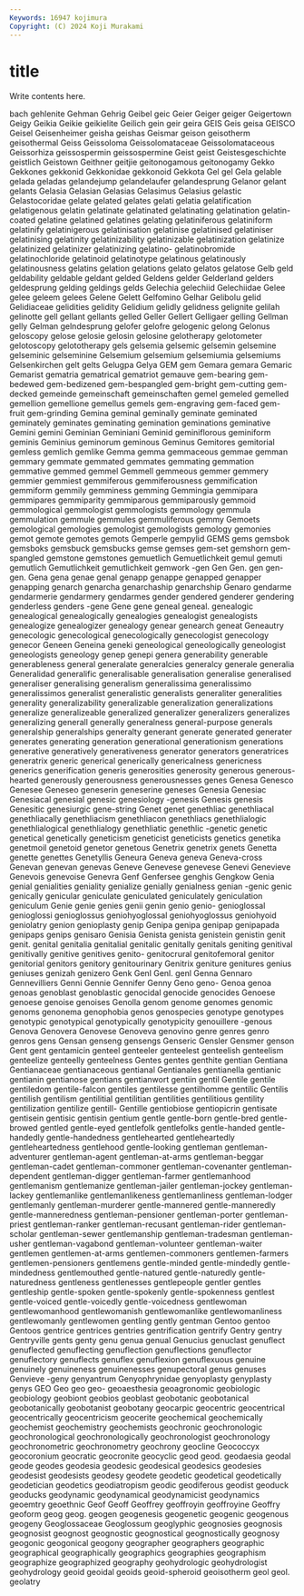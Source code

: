 ```yaml
---
Keywords: 16947 kojimura
Copyright: (C) 2024 Koji Murakami
---
```


# title

Write contents here.



bach gehlenite Gehman Gehrig Geibel geic Geier Geiger
geiger Geigertown Geigy Geikia Geikie geikielite Geilich gein geir geira
GEIS Geis geisa GEISCO Geisel Geisenheimer geisha geishas Geismar geison
geisotherm geisothermal Geiss Geissoloma Geissolomataceae Geissolomataceous Geissorhiza geissospermin geissospermine Geist
geist Geistesgeschichte geistlich Geistown Geithner geitjie geitonogamous geitonogamy Gekko Gekkones
gekkonid Gekkonidae gekkonoid Gekkota Gel gel Gela gelable gelada geladas
gelandejump gelandelaufer gelandesprung Gelanor gelant gelants Gelasia Gelasian Gelasias Gelasimus
Gelasius gelastic Gelastocoridae gelate gelated gelates gelati gelatia gelatification gelatigenous
gelatin gelatinate gelatinated gelatinating gelatination gelatin-coated gelatine gelatined gelatines gelating
gelatiniferous gelatiniform gelatinify gelatinigerous gelatinisation gelatinise gelatinised gelatiniser gelatinising gelatinity
gelatinizability gelatinizable gelatinization gelatinize gelatinized gelatinizer gelatinizing gelatino- gelatinobromide gelatinochloride
gelatinoid gelatinotype gelatinous gelatinously gelatinousness gelatins gelation gelations gelato gelatos
gelatose Gelb geld geldability geldable geldant gelded Geldens gelder Gelderland
gelders geldesprung gelding geldings gelds Gelechia gelechiid Gelechiidae Gelee gelee
geleem gelees Gelene Gelett Gelfomino Gelhar Gelibolu gelid Gelidiaceae gelidities
gelidity Gelidium gelidly gelidness gelignite gelilah gelinotte gell gellant gellants
gelled Geller Gellert Gelligaer gelling Gellman gelly Gelman gelndesprung gelofer
gelofre gelogenic gelong Gelonus geloscopy gelose gelosie gelosin gelosine gelotherapy
gelotometer gelotoscopy gelototherapy gels gelsemia gelsemic gelsemin gelsemine gelseminic gelseminine
Gelsemium gelsemium gelsemiumia gelsemiums Gelsenkirchen gelt gelts Gelugpa Gelya GEM
gem Gemara gemara Gemaric Gemarist gematria gematrical gematriot gemauve gem-bearing
gem-bedewed gem-bedizened gem-bespangled gem-bright gem-cutting gem-decked gemeinde gemeinschaft gemeinschaften gemel
gemeled gemelled gemellion gemellione gemellus gemels gem-engraving gem-faced gem-fruit gem-grinding
Gemina geminal geminally geminate geminated geminately geminates geminating gemination geminations
geminative Gemini gemini Geminian Geminiani Geminid geminiflorous geminiform geminis Geminius
geminorum geminous Geminus Gemitores gemitorial gemless gemlich gemlike Gemma gemma
gemmaceous gemmae gemman gemmary gemmate gemmated gemmates gemmating gemmation gemmative
gemmed gemmel Gemmell gemmeous gemmer gemmery gemmier gemmiest gemmiferous gemmiferousness
gemmification gemmiform gemmily gemminess gemming Gemmingia gemmipara gemmipares gemmiparity gemmiparous
gemmiparously gemmoid gemmological gemmologist gemmologists gemmology gemmula gemmulation gemmule gemmules
gemmuliferous gemmy Gemoets gemological gemologies gemologist gemologists gemology gemonies gemot
gemote gemotes gemots Gemperle gempylid GEMS gems gemsbok gemsboks gemsbuck
gemsbucks gemse gemses gem-set gemshorn gem-spangled gemstone gemstones gemuetlich Gemuetlichkeit
gemul gemuti gemutlich Gemutlichkeit gemutlichkeit gemwork -gen Gen Gen. gen
gen- gen. Gena gena genae genal genapp genappe genapped genapper
genapping genarch genarcha genarchaship genarchship Genaro gendarme gendarmerie gendarmery gendarmes
gender gendered genderer gendering genderless genders -gene Gene gene geneal
geneal. genealogic genealogical genealogically genealogies genealogist genealogists genealogize genealogizer genealogy
genear genearch geneat Geneautry genecologic genecological genecologically genecologist genecology genecor
Geneen Geneina geneki geneological geneologically geneologist geneologists geneology genep genepi
genera generability generable generableness general generalate generalcies generalcy generale generalia
Generalidad generalific generalisable generalisation generalise generalised generaliser generalising generalism generalissima
generalissimo generalissimos generalist generalistic generalists generaliter generalities generality generalizability generalizable
generalization generalizations generalize generalizeable generalized generalizer generalizers generalizes generalizing generall
generally generalness general-purpose generals generalship generalships generalty generant generate generated
generater generates generating generation generational generationism generations generative generatively generativeness
generator generators generatrices generatrix generic generical generically genericalness genericness generics
generification generis generosities generosity generous generous-hearted generously generousness generousnesses genes
Genesa Genesco Genesee Geneseo geneserin geneserine geneses Genesia Genesiac Genesiacal
genesial genesic genesiology -genesis Genesis genesis Genesitic genesiurgic gene-string Genet
genet genethliac genethliacal genethliacally genethliacism genethliacon genethliacs genethlialogic genethlialogical genethlialogy
genethliatic genethlic -genetic genetic genetical genetically geneticism geneticist geneticists genetics
genetika genetmoil genetoid genetor genetous Genetrix genetrix genets Genetta genette
genettes Genetyllis Geneura Geneva geneva Geneva-cross Genevan genevan genevas Geneve
Genevese genevese Genevi Genevieve Genevois genevoise Genevra Genf Genfersee genghis
Gengkow Genia genial genialities geniality genialize genially genialness genian -genic
genic genically genicular geniculate geniculated geniculately geniculation geniculum Genie genie
genies genii genin genio genio- genioglossal genioglossi genioglossus geniohyoglossal geniohyoglossus
geniohyoid geniolatry genion genioplasty genip Genipa genipa genipap genipapada genipaps
genips genisaro Genisia Genista genista genistein genistin genit genit. genital
genitalia genitalial genitalic genitally genitals geniting genitival genitivally genitive genitives
genito- genitocrural genitofemoral genitor genitorial genitors genitory genitourinary Genitrix geniture
genitures genius geniuses genizah genizero Genk Genl Genl. genl Genna
Gennaro Gennevilliers Genni Gennie Gennifer Genny Geno geno- Genoa genoa
genoas genoblast genoblastic genocidal genocide genocides Genoese genoese genoise genoises
Genolla genom genome genomes genomic genoms genonema genophobia genos genospecies
genotype genotypes genotypic genotypical genotypically genotypicity genouillere -genous Genova Genovera
Genovese Genoveva genovino genre genres genro genros gens Gensan genseng
gensengs Genseric Gensler Gensmer genson Gent gent gentamicin genteel genteeler
genteelest genteelish genteelism genteelize genteelly genteelness Gentes gentes genthite gentian
Gentiana Gentianaceae gentianaceous gentianal Gentianales gentianella gentianic gentianin gentianose gentians
gentianwort gentiin gentil Gentile gentile gentiledom gentile-falcon gentiles gentilesse gentilhomme
gentilic Gentilis gentilish gentilism gentilitial gentilitian gentilities gentilitious gentility gentilization
gentilize gentill- Gentille gentiobiose gentiopicrin gentisate gentisein gentisic gentisin gentium
gentle gentle-born gentle-bred gentle-browed gentled gentle-eyed gentlefolk gentlefolks gentle-handed gentle-handedly
gentle-handedness gentlehearted gentleheartedly gentleheartedness gentlehood gentle-looking gentleman gentleman-adventurer gentleman-agent gentleman-at-arms
gentleman-beggar gentleman-cadet gentleman-commoner gentleman-covenanter gentleman-dependent gentleman-digger gentleman-farmer gentlemanhood gentlemanism gentlemanize
gentleman-jailer gentleman-jockey gentleman-lackey gentlemanlike gentlemanlikeness gentlemanliness gentleman-lodger gentlemanly gentleman-murderer gentle-mannered
gentle-manneredly gentle-manneredness gentleman-pensioner gentleman-porter gentleman-priest gentleman-ranker gentleman-recusant gentleman-rider gentleman-scholar gentleman-sewer
gentlemanship gentleman-tradesman gentleman-usher gentleman-vagabond gentleman-volunteer gentleman-waiter gentlemen gentlemen-at-arms gentlemen-commoners gentlemen-farmers
gentlemen-pensioners gentlemens gentle-minded gentle-mindedly gentle-mindedness gentlemouthed gentle-natured gentle-naturedly gentle-naturedness gentleness
gentlenesses gentlepeople gentler gentles gentleship gentle-spoken gentle-spokenly gentle-spokenness gentlest gentle-voiced
gentle-voicedly gentle-voicedness gentlewoman gentlewomanhood gentlewomanish gentlewomanlike gentlewomanliness gentlewomanly gentlewomen gentling
gently gentman Gentoo gentoo Gentoos gentrice gentrices gentries gentrification gentrify
Gentry gentry Gentryville gents genty genu genua genual Genucius genuclast
genuflect genuflected genuflecting genuflection genuflections genuflector genuflectory genuflects genuflex genuflexion
genuflexuous genuine genuinely genuineness genuinenesses genupectoral genus genuses Genvieve -geny
genyantrum Genyophrynidae genyoplasty genyplasty genys GEO Geo geo geo- geoaesthesia
geoagronomic geobiologic geobiology geobiont geobios geoblast geobotanic geobotanical geobotanically geobotanist
geobotany geocarpic geocentric geocentrical geocentrically geocentricism geocerite geochemical geochemically geochemist
geochemistry geochemists geochronic geochronologic geochronological geochronologically geochronologist geochronology geochronometric geochronometry
geochrony geocline Geococcyx geocoronium geocratic geocronite geocyclic geod geod. geodaesia
geodal geode geodes geodesia geodesic geodesical geodesics geodesies geodesist geodesists
geodesy geodete geodetic geodetical geodetically geodetician geodetics geodiatropism geodic geodiferous
geodist geoduck geoducks geodynamic geodynamical geodynamicist geodynamics geoemtry geoethnic Geof
Geoff Geoffrey geoffroyin geoffroyine Geoffry geoform geog geog. geogen geogenesis
geogenetic geogenic geogenous geogeny Geoglossaceae Geoglossum geoglyphic geognosies geognosis geognosist
geognost geognostic geognostical geognostically geognosy geogonic geogonical geogony geographer geographers
geographic geographical geographically geographics geographies geographism geographize geographized geography geohydrologic
geohydrologist geohydrology geoid geoidal geoids geoid-spheroid geoisotherm geol geol. geolatry
